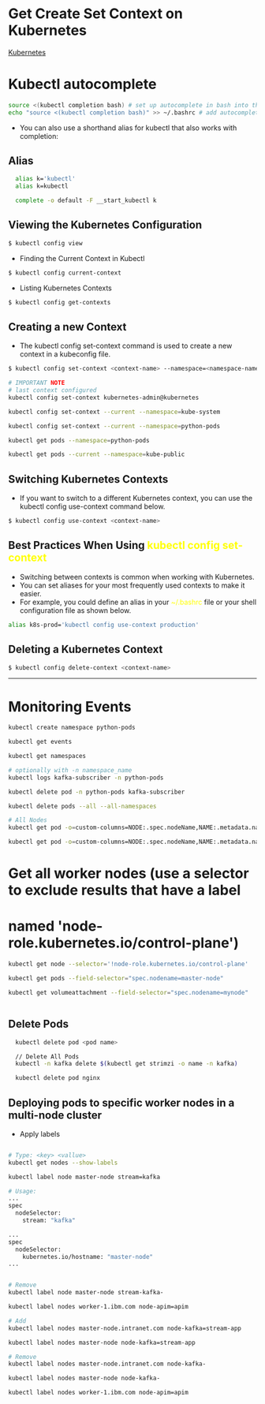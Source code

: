 # Get Create Set Context on Kubernetes

[Kubernetes](https://kubernetes.io/docs/reference/kubectl/cheatsheet/#kubectl-autocomplete)

# Kubectl autocomplete
```bash
source <(kubectl completion bash) # set up autocomplete in bash into the current shell, bash-completion package should be installed first.
echo "source <(kubectl completion bash)" >> ~/.bashrc # add autocomplete permanently to your bash shell.
```
* You can also use a shorthand alias for kubectl that also works with completion:

## Alias
```bash
  alias k='kubectl'
  alias k=kubectl

  complete -o default -F __start_kubectl k
```

## Viewing the Kubernetes Configuration
```bash
$ kubectl config view
```
* Finding the Current Context in Kubectl
```bash
$ kubectl config current-context
```
* Listing Kubernetes Contexts
```bash
$ kubectl config get-contexts
```
## Creating a new Context
* The kubectl config set-context command is used to create a new context in a kubeconfig file.
```bash
$ kubectl config set-context <context-name> --namespace=<namespace-name> --user=<user-name> --cluster=<cluster-name>

# IMPORTANT NOTE
# last context configured
kubectl config set-context kubernetes-admin@kubernetes 

kubectl config set-context --current --namespace=kube-system

kubectl config set-context --current --namespace=python-pods

kubectl get pods --namespace=python-pods 

kubectl get pods --current --namespace=kube-public 


```

## Switching Kubernetes Contexts
* If you want to switch to a different Kubernetes context, you can use the kubectl config use-context command below.
```bash
$ kubectl config use-context <context-name>
```
## Best Practices When Using <span style="color: yellow;">kubectl config set-context</span>
* Switching between contexts is common when working with Kubernetes. 
* You can set aliases for your most frequently used contexts to make it easier. 
* For example, you could define an alias in your <span style="color: yellow;">~/.bashrc</span> file or your shell configuration file as shown below.
```bash
alias k8s-prod='kubectl config use-context production'
```
## Deleting a Kubernetes Context
```bash
$ kubectl config delete-context <context-name>

```

----------------------------------------------------------------
 # Monitoring Events
 ```bash
 kubectl create namespace python-pods

 kubectl get events

 kubectl get namespaces

# optionally with -n namespace_name
 kubectl logs kafka-subscriber -n python-pods

 kubectl delete pod -n python-pods kafka-subscriber

 kubectl delete pods --all --all-namespaces

# All Nodes
kubectl get pod -o=custom-columns=NODE:.spec.nodeName,NAME:.metadata.name --all-namespaces

kubectl get pod -o=custom-columns=NODE:.spec.nodeName,NAME:.metadata.name --all-namespaces

 ```


# Get all worker nodes (use a selector to exclude results that have a label
# named 'node-role.kubernetes.io/control-plane')
```bash
kubectl get node --selector='!node-role.kubernetes.io/control-plane'

kubectl get pods --field-selector="spec.nodename=master-node"

kubectl get volumeattachment --field-selector="spec.nodename=mynode"



```

## Delete Pods
```bash
  kubectl delete pod <pod name>

  // Delete All Pods 
  kubectl -n kafka delete $(kubectl get strimzi -o name -n kafka)

  kubectl delete pod nginx

```


## Deploying pods to specific worker nodes in a multi-node cluster

* Apply labels
```bash

# Type: <key> <vallue> 
kubectl get nodes --show-labels

kubectl label node master-node stream=kafka

# Usage:
...
spec
  nodeSelector:
    stream: "kafka"

...
spec
  nodeSelector:
    kubernetes.io/hostname: "master-node"
...  


# Remove
kubectl label node master-node stream-kafka-

kubectl label nodes worker-1.ibm.com node-apim=apim

# Add
kubectl label nodes master-node.intranet.com node-kafka=stream-app

kubectl label nodes master-node node-kafka=stream-app

# Remove
kubectl label nodes master-node.intranet.com node-kafka-

kubectl label nodes master-node node-kafka-

kubectl label nodes worker-1.ibm.com node-apim=apim
```

